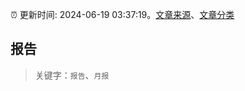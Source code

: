:alarm_clock: 更新时间: 2024-06-19 03:37:19。[文章来源](/README.md)、[文章分类](/TAGS.md)

## 报告


> 关键字：`报告`、`月报`




